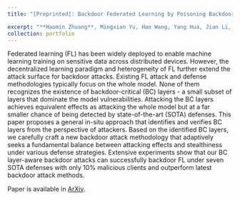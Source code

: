 ```yaml
---
title: "[Preprinted]: Backdoor Federated Learning by Poisoning Backdoor-Critical Layers"

excerpt: "**Haomin Zhuang**, Mingxian Yu, Hao Wang, Yang Hua, Jian Li, Xu Yuan"
collection: portfolio
---
```


Federated learning (FL) has been widely deployed to enable machine learning training on sensitive data across distributed devices. However, the decentralized learning paradigm and heterogeneity of FL further extend the attack surface for backdoor attacks. Existing FL attack and defense methodologies typically focus on the whole model. None of them recognizes the existence of backdoor-critical (BC) layers - a small subset of layers that dominate the model vulnerabilities. Attacking the BC layers achieves equivalent effects as attacking the whole model but at a far smaller chance of being detected by state-of-the-art (SOTA) defenses. This paper proposes a general in-situ approach that identifies and verifies BC layers from the perspective of attackers. Based on the identified BC layers, we carefully craft a new backdoor attack methodology that adaptively seeks a fundamental balance between attacking effects and stealthiness under various defense strategies. Extensive experiments show that our BC layer-aware backdoor attacks can successfully backdoor FL under seven SOTA defenses with only 10% malicious clients and outperform latest backdoor attack methods.

Paper is available in [ArXiv](https://arxiv.org/abs/2308.04466).

<!-- <br/><img src='/images/AAAI-23-Website-Banner_2560x593.png'> -->

